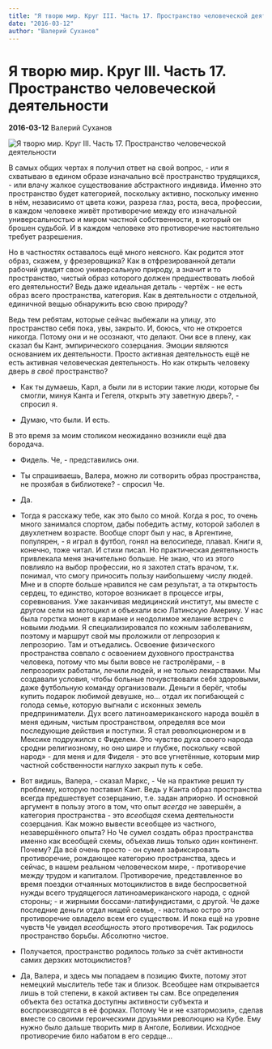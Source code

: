 ```yaml
---
title: "Я творю мир. Круг III. Часть 17. Пространство человеческой деятельности"
date: "2016-03-12"
author: "Валерий Суханов"
---
```


# Я творю мир. Круг III. Часть 17. Пространство человеческой деятельности

**2016-03-12** Валерий Суханов

![Я творю мир. Круг III. Часть 17. Пространство человеческой деятельности](http://s019.radikal.ru/i631/1310/f5/a21259c58752.jpg)

В самых общих чертах я получил ответ на свой вопрос, - или я схватываю в едином образе изначально всё пространство трудящихся, - или влачу жалкое существование абстрактного индивида. Именно это пространство будет категорией, поскольку активно, поскольку именно в нём, независимо от цвета кожи, разреза глаз, роста, веса, профессии, в каждом человеке живёт противоречие между его изначальной универсальностью и миром частной собственности, в который он брошен судьбой. И в каждом человеке это противоречие настоятельно требует разрешения.

Но в частностях оставалось ещё много неясного. Как родится этот образ, скажем, у фрезеровщика? Как в отфрезированной детали рабочий увидит свою универсальную природу, а значит и то пространство, чистый образ которого должен предшествовать любой его деятельности? Ведь даже идеальная деталь - чертёж - не есть образ всего пространства, категория. Как в деятельности с отдельной, единичной вещью обнаружить всю свою природу?

Ведь тем ребятам, которые сейчас выбежали на улицу, это пространство себя пока, увы, закрыто. И, боюсь, что не откроется никогда. Потому они и не осознают, что делают. Они все в плену, как сказал бы Кант, эмпирического созерцания. Эмоции являются основанием их деятельности. Просто активная деятельность ещё не есть активная человеческая деятельность. Но как открыть человеку дверь *в своё* пространство?

- Как ты думаешь, Карл, а были ли в истории такие люди, которые бы смогли, минуя Канта и Гегеля, открыть эту заветную дверь?, - спросил я.

- Думаю, что были. И есть.

В это время за моим столиком неожиданно возникли ещё два бородача.

- Фидель. Че, - представились они.

- Ты спрашиваешь, Валера, можно ли сотворить образ пространства, не прозябая в библиотеке? - спросил Че.

- Да.

- Тогда я расскажу тебе, как это было со мной. Когда я рос, то очень много занимался спортом, дабы победить астму, которой заболел в двухлетнем возрасте. Вообще спорт был у нас, в Аргентине, популярен, - я играл в футбол, гонял на велосипеде, плавал. Книги я, конечно, тоже читал. И стихи писал. Но практическая деятельность привлекала меня значительно больше. Не знаю, что из этого повлияло на выбор профессии, но я захотел стать врачом, т.к. понимал, что смогу приносить пользу наибольшему числу людей. Мне и в спорте больше нравился не сам результат, а та открытость сердец, то единство, которое возникает в процессе игры, соревнования. Уже заканчивая медицинский институт, мы вместе с другом сели на мотоцикл и объехали всю Латинскую Америку. У нас была горстка монет в кармане и неодолимое желание встреч с новыми людьми. Я специализировался по кожным заболеваниям, поэтому и маршрут свой мы проложили от лепрозория к лепрозорию. Там и отъедались. Освоение физического пространства совпало с освоением духовного пространства человека, потому что мы были вовсе не гастролёрами, - в лепрозориях работали, лечили людей, и не только лекарствами. Мы создавали условия, чтобы больные почувствовали себя здоровыми, даже футбольную команду организовали. Деньги я берёг, чтобы купить подарок любимой девушке, но... отдал их погибающей с голода семье, которую выгнали с исконных земель предприниматели. Дух всего латиноамериканского народа вошёл в меня единым, чистым пространством, определяя все мои последующие действия и поступки. Я стал революционером и в Мексике подружился с Фиделем. Это чувство духа своего народа сродни религиозному, но оно шире и глубже, поскольку «свой народ» - для меня и для Фиделя - это все угнетённые, которым мир частной собственности наглухо закрыл путь к себе.

- Вот видишь, Валера, - сказал Маркс, - Че на практике решил ту проблему, которую поставил Кант. Ведь у Канта образ пространства всегда предшествует созерцанию, т.е. задан априорно. И основной аргумент в пользу этого в том, что опыт *всегда* не завершён, а категория пространства - это *всеобщая* схема деятельности созерцания. Как можно вывести всеобщее из частного, незавершённого опыта? Но Че сумел создать образ пространства именно как всеобщей схемы, объехав лишь только один континент. Почему? Да всё очень просто - он сумел зафиксировать противоречие, рождающее категорию пространства, здесь и сейчас, в нашем реальном человеческом мире, - противоречие между трудом и капиталом. Противоречие, представленное во время поездки отчаянных мотоциклистов в виде беспросветной нужды всего трудящегося латиноамериканского народа, с одной стороны; - и жирными боссами-латифундистами, с другой. Че даже последние деньги отдал нищей семье, - настолько остро это противоречие овладело всем его существом. И пока ещё на уровне чувств Че увидел *всеобщность* этого противоречия. Так родилось пространство борьбы. Абсолютно чистое.

- Получается, пространство родилось *только* за счёт активности самих дерзких мотоциклистов?

- Да, Валера, и здесь мы попадаем в позицию Фихте, потому этот немецкий мыслитель тебе так и близок. Всеобщее нам открывается лишь в той степени, в какой активен ты сам. Все определения объекта без остатка доступны активности субъекта и воспроизводятся в её формах. Потому Че и не «затормозил», сделав вместе со своими героическими друзьями революцию на Кубе. Ему нужно было дальше творить мир в Анголе, Боливии. Исходное противоречие било набатом в его сердце...
